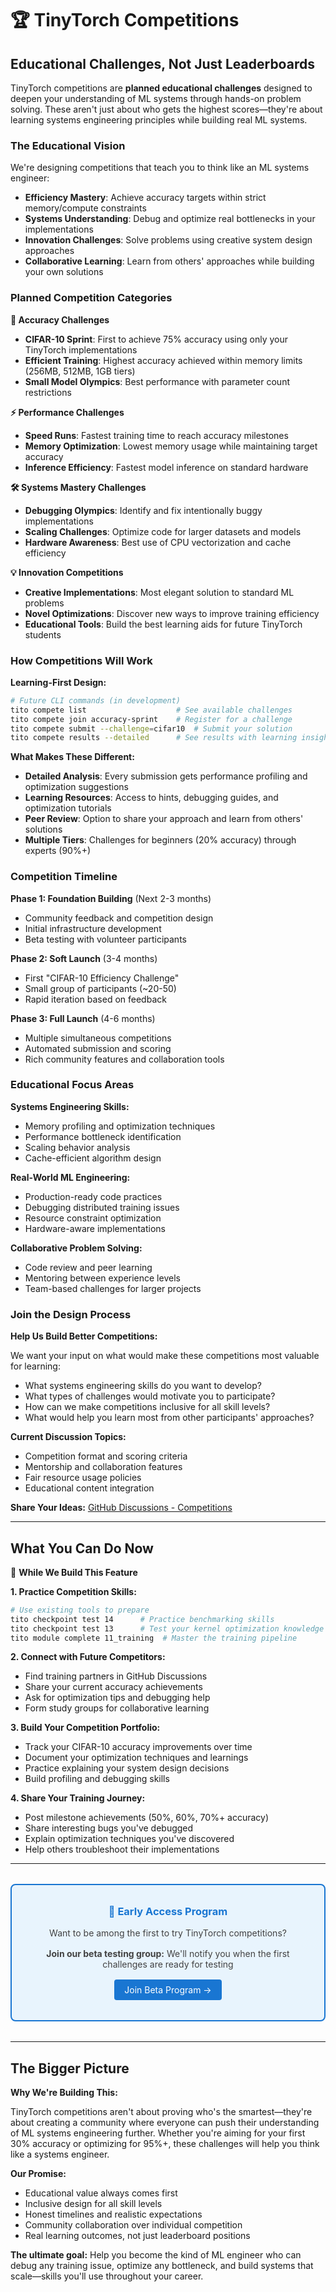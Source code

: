 # 🏆 TinyTorch Competitions

## Educational Challenges, Not Just Leaderboards

TinyTorch competitions are **planned educational challenges** designed to deepen your understanding of ML systems through hands-on problem solving. These aren't just about who gets the highest scores—they're about learning systems engineering principles while building real ML systems.

### The Educational Vision

We're designing competitions that teach you to think like an ML systems engineer:

- **Efficiency Mastery**: Achieve accuracy targets within strict memory/compute constraints
- **Systems Understanding**: Debug and optimize real bottlenecks in your implementations
- **Innovation Challenges**: Solve problems using creative system design approaches
- **Collaborative Learning**: Learn from others' approaches while building your own solutions

### Planned Competition Categories

**🎯 Accuracy Challenges**
- **CIFAR-10 Sprint**: First to achieve 75% accuracy using only your TinyTorch implementations
- **Efficient Training**: Highest accuracy achieved within memory limits (256MB, 512MB, 1GB tiers)
- **Small Model Olympics**: Best performance with parameter count restrictions

**⚡ Performance Challenges**
- **Speed Runs**: Fastest training time to reach accuracy milestones
- **Memory Optimization**: Lowest memory usage while maintaining target accuracy
- **Inference Efficiency**: Fastest model inference on standard hardware

**🛠️ Systems Mastery Challenges**
- **Debugging Olympics**: Identify and fix intentionally buggy implementations
- **Scaling Challenges**: Optimize code for larger datasets and models
- **Hardware Awareness**: Best use of CPU vectorization and cache efficiency

**💡 Innovation Competitions**
- **Creative Implementations**: Most elegant solution to standard ML problems
- **Novel Optimizations**: Discover new ways to improve training efficiency
- **Educational Tools**: Build the best learning aids for future TinyTorch students

### How Competitions Will Work

**Learning-First Design:**
```bash
# Future CLI commands (in development)
tito compete list                    # See available challenges
tito compete join accuracy-sprint    # Register for a challenge
tito compete submit --challenge=cifar10  # Submit your solution
tito compete results --detailed      # See results with learning insights
```

**What Makes These Different:**
- **Detailed Analysis**: Every submission gets performance profiling and optimization suggestions
- **Learning Resources**: Access to hints, debugging guides, and optimization tutorials
- **Peer Review**: Option to share your approach and learn from others' solutions
- **Multiple Tiers**: Challenges for beginners (20% accuracy) through experts (90%+)

### Competition Timeline

**Phase 1: Foundation Building** (Next 2-3 months)
- Community feedback and competition design
- Initial infrastructure development
- Beta testing with volunteer participants

**Phase 2: Soft Launch** (3-4 months)
- First "CIFAR-10 Efficiency Challenge"
- Small group of participants (~20-50)
- Rapid iteration based on feedback

**Phase 3: Full Launch** (4-6 months)
- Multiple simultaneous competitions
- Automated submission and scoring
- Rich community features and collaboration tools

### Educational Focus Areas

**Systems Engineering Skills:**
- Memory profiling and optimization techniques
- Performance bottleneck identification
- Scaling behavior analysis
- Cache-efficient algorithm design

**Real-World ML Engineering:**
- Production-ready code practices
- Debugging distributed training issues
- Resource constraint optimization
- Hardware-aware implementations

**Collaborative Problem Solving:**
- Code review and peer learning
- Mentoring between experience levels
- Team-based challenges for larger projects

### Join the Design Process

**Help Us Build Better Competitions:**

We want your input on what would make these competitions most valuable for learning:

- What systems engineering skills do you want to develop?
- What types of challenges would motivate you to participate?
- How can we make competitions inclusive for all skill levels?
- What would help you learn most from other participants' approaches?

**Current Discussion Topics:**
- Competition format and scoring criteria
- Mentorship and collaboration features
- Fair resource usage policies
- Educational content integration

**Share Your Ideas:** [GitHub Discussions - Competitions](https://github.com/harvard-edge/TinyTorch/discussions)

---

## What You Can Do Now

🚧 **While We Build This Feature**

**1. Practice Competition Skills:**
```bash
# Use existing tools to prepare
tito checkpoint test 14      # Practice benchmarking skills
tito checkpoint test 13      # Test your kernel optimization knowledge
tito module complete 11_training  # Master the training pipeline
```

**2. Connect with Future Competitors:**
- Find training partners in GitHub Discussions
- Share your current accuracy achievements
- Ask for optimization tips and debugging help
- Form study groups for collaborative learning

**3. Build Your Competition Portfolio:**
- Track your CIFAR-10 accuracy improvements over time
- Document your optimization techniques and learnings
- Practice explaining your system design decisions
- Build profiling and debugging skills

**4. Share Your Training Journey:**
- Post milestone achievements (50%, 60%, 70%+ accuracy)
- Share interesting bugs you've debugged
- Explain optimization techniques you've discovered
- Help others troubleshoot their implementations

---

<div style="background: #e8f4fd; border: 2px solid #1976d2; padding: 2rem; border-radius: 0.5rem; margin: 2rem 0; text-align: center;">
<h3 style="margin: 0 0 1rem 0; color: #1976d2;">🚀 Early Access Program</h3>
<p style="margin: 0 0 1rem 0; color: #424242;">Want to be among the first to try TinyTorch competitions?</p>
<p style="margin: 0 0 1rem 0; color: #424242;"><strong>Join our beta testing group:</strong> We'll notify you when the first challenges are ready for testing</p>
<a href="https://github.com/harvard-edge/TinyTorch/discussions/new?category=competitions" style="display: inline-block; background: #1976d2; color: white; padding: 0.5rem 1rem; border-radius: 0.25rem; text-decoration: none;">Join Beta Program →</a>
</div>

---

## The Bigger Picture

**Why We're Building This:**

TinyTorch competitions aren't about proving who's the smartest—they're about creating a community where everyone can push their understanding of ML systems engineering further. Whether you're aiming for your first 30% accuracy or optimizing for 95%+, these challenges will help you think like a systems engineer.

**Our Promise:**
- Educational value always comes first
- Inclusive design for all skill levels  
- Honest timelines and realistic expectations
- Community collaboration over individual competition
- Real learning outcomes, not just leaderboard positions

**The ultimate goal:** Help you become the kind of ML engineer who can debug any training issue, optimize any bottleneck, and build systems that scale—skills you'll use throughout your career.